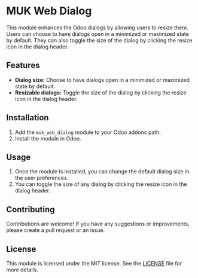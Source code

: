 # MUK Web Dialog

This module enhances the Odoo dialogs by allowing users to resize them. Users can choose to have dialogs open in a minimized or maximized state by default. They can also toggle the size of the dialog by clicking the resize icon in the dialog header.

## Features

-   **Dialog size:** Choose to have dialogs open in a minimized or maximized state by default.
-   **Resizable dialogs:** Toggle the size of the dialog by clicking the resize icon in the dialog header.

## Installation

1.  Add the `muk_web_dialog` module to your Odoo addons path.
2.  Install the module in Odoo.

## Usage

1.  Once the module is installed, you can change the default dialog size in the user preferences.
2.  You can toggle the size of any dialog by clicking the resize icon in the dialog header.

## Contributing

Contributions are welcome! If you have any suggestions or improvements, please create a pull request or an issue.

## License

This module is licensed under the MIT license. See the [LICENSE](LICENSE) file for more details.